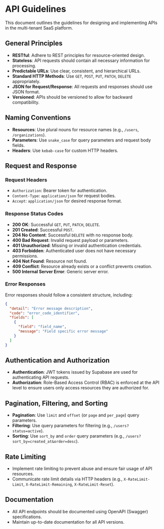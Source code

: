 # API Guidelines

This document outlines the guidelines for designing and implementing APIs in the multi-tenant SaaS platform.

## General Principles

-   **RESTful**: Adhere to REST principles for resource-oriented design.
-   **Stateless**: API requests should contain all necessary information for processing.
-   **Predictable URLs**: Use clear, consistent, and hierarchical URLs.
-   **Standard HTTP Methods**: Use `GET`, `POST`, `PUT`, `PATCH`, `DELETE` appropriately.
-   **JSON for Request/Response**: All requests and responses should use JSON format.
-   **Versioned**: APIs should be versioned to allow for backward compatibility.

## Naming Conventions

-   **Resources**: Use plural nouns for resource names (e.g., `/users`, `/organizations`).
-   **Parameters**: Use `snake_case` for query parameters and request body fields.
-   **Headers**: Use `kebab-case` for custom HTTP headers.

## Request and Response

### Request Headers

-   `Authorization`: Bearer token for authentication.
-   `Content-Type`: `application/json` for request bodies.
-   `Accept`: `application/json` for desired response format.

### Response Status Codes

-   **200 OK**: Successful `GET`, `PUT`, `PATCH`, `DELETE`.
-   **201 Created**: Successful `POST`.
-   **204 No Content**: Successful `DELETE` with no response body.
-   **400 Bad Request**: Invalid request payload or parameters.
-   **401 Unauthorized**: Missing or invalid authentication credentials.
-   **403 Forbidden**: Authenticated user does not have necessary permissions.
-   **404 Not Found**: Resource not found.
-   **409 Conflict**: Resource already exists or a conflict prevents creation.
-   **500 Internal Server Error**: Generic server error.

### Error Responses

Error responses should follow a consistent structure, including:

```json
{
  "detail": "Error message description",
  "code": "error_code_identifier",
  "fields": [
    {
      "field": "field_name",
      "message": "Field specific error message"
    }
  ]
}
```

## Authentication and Authorization

-   **Authentication**: JWT tokens issued by Supabase are used for authenticating API requests.
-   **Authorization**: Role-Based Access Control (RBAC) is enforced at the API level to ensure users only access resources they are authorized for.

## Pagination, Filtering, and Sorting

-   **Pagination**: Use `limit` and `offset` (or `page` and `per_page`) query parameters.
-   **Filtering**: Use query parameters for filtering (e.g., `/users?status=active`).
-   **Sorting**: Use `sort_by` and `order` query parameters (e.g., `/users?sort_by=created_at&order=desc`).

## Rate Limiting

-   Implement rate limiting to prevent abuse and ensure fair usage of API resources.
-   Communicate rate limit details via HTTP headers (e.g., `X-RateLimit-Limit`, `X-RateLimit-Remaining`, `X-RateLimit-Reset`).

## Documentation

-   All API endpoints should be documented using OpenAPI (Swagger) specifications.
-   Maintain up-to-date documentation for all API versions.